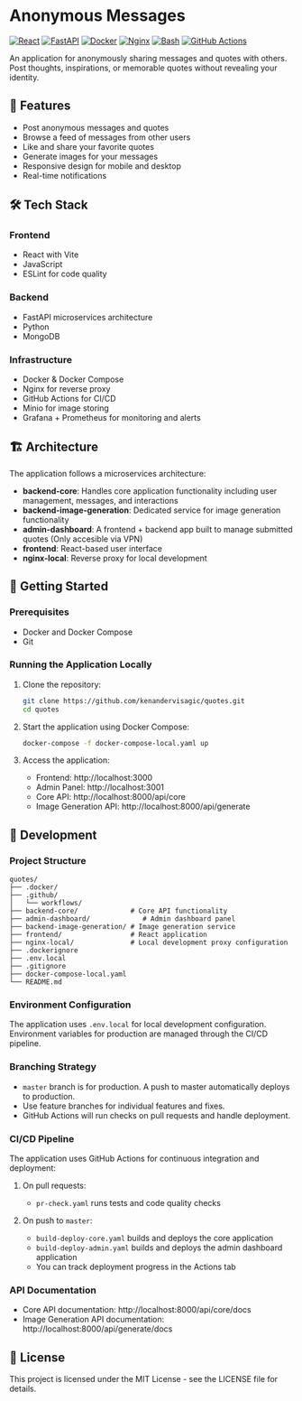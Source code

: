 # Anonymous Messages

[![React](https://img.shields.io/badge/React-18.2.0-blue)](https://reactjs.org/)
[![FastAPI](https://img.shields.io/badge/FastAPI-0.104.0-green)](https://fastapi.tiangolo.com/)
[![Docker](https://img.shields.io/badge/Docker-20.10.21-blue)](https://www.docker.com/)
[![Nginx](https://img.shields.io/badge/Nginx-1.23.3-green)](https://nginx.org/)
[![Bash](https://img.shields.io/badge/Bash-5.1.16-yellow)](https://www.gnu.org/software/bash/)
[![GitHub Actions](https://img.shields.io/badge/GitHub_Actions-2.0-blue)](https://github.com/features/actions)

An application for anonymously sharing messages and quotes with others. Post thoughts, inspirations, or memorable quotes without revealing your identity.

## 🚀 Features

- Post anonymous messages and quotes
- Browse a feed of messages from other users
- Like and share your favorite quotes
- Generate images for your messages
- Responsive design for mobile and desktop
- Real-time notifications

## 🛠️ Tech Stack

### Frontend
- React with Vite
- JavaScript
- ESLint for code quality

### Backend
- FastAPI microservices architecture
- Python
- MongoDB

### Infrastructure
- Docker & Docker Compose
- Nginx for reverse proxy
- GitHub Actions for CI/CD
- Minio for image storing
- Grafana + Prometheus for monitoring and alerts

## 🏗️ Architecture

The application follows a microservices architecture:

- **backend-core**: Handles core application functionality including user management, messages, and interactions
- **backend-image-generation**: Dedicated service for image generation functionality
- **admin-dashboard**: A frontend + backend app built to manage submitted quotes (Only accesible via VPN)
- **frontend**: React-based user interface
- **nginx-local**: Reverse proxy for local development

## 🔧 Getting Started

### Prerequisites

- Docker and Docker Compose
- Git

### Running the Application Locally

1. Clone the repository:
   ```bash
   git clone https://github.com/kenandervisagic/quotes.git
   cd quotes
   ```

2. Start the application using Docker Compose:
   ```bash
   docker-compose -f docker-compose-local.yaml up
   ```

3. Access the application:
   - Frontend: http://localhost:3000
   - Admin Panel: http://localhost:3001
   - Core API: http://localhost:8000/api/core
   - Image Generation API: http://localhost:8000/api/generate

## 📝 Development

### Project Structure

```
quotes/
├── .docker/
├── .github/
│   └── workflows/
├── backend-core/             # Core API functionality
├── admin-dashboard/             # Admin dashboard panel
├── backend-image-generation/ # Image generation service
├── frontend/                 # React application
├── nginx-local/              # Local development proxy configuration
├── .dockerignore
├── .env.local
├── .gitignore
├── docker-compose-local.yaml
└── README.md
```

### Environment Configuration

The application uses `.env.local` for local development configuration. Environment variables for production are managed through the CI/CD pipeline.

### Branching Strategy

- `master` branch is for production. A push to master automatically deploys to production.
- Use feature branches for individual features and fixes.
- GitHub Actions will run checks on pull requests and handle deployment.

### CI/CD Pipeline

The application uses GitHub Actions for continuous integration and deployment:

1. On pull requests:
   - `pr-check.yaml` runs tests and code quality checks

2. On push to `master`:
   - `build-deploy-core.yaml` builds and deploys the core application
   - `build-deploy-admin.yaml` builds and deploys the admin dashboard application 
   - You can track deployment progress in the Actions tab

### API Documentation

- Core API documentation: http://localhost:8000/api/core/docs
- Image Generation API documentation: http://localhost:8000/api/generate/docs



## 📄 License

This project is licensed under the MIT License - see the LICENSE file for details.
